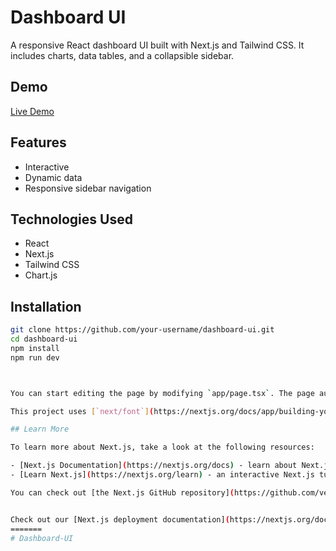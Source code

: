 # Dashboard UI

A responsive React dashboard UI built with Next.js and Tailwind CSS. It includes charts, data tables, and a collapsible sidebar.

## Demo

[Live Demo](https://frontenddashboard.netlify.app/)

## Features

- Interactive 
- Dynamic data 
- Responsive sidebar navigation

## Technologies Used

- React
- Next.js
- Tailwind CSS
- Chart.js

## Installation

```bash
git clone https://github.com/your-username/dashboard-ui.git
cd dashboard-ui
npm install
npm run dev



You can start editing the page by modifying `app/page.tsx`. The page auto-updates as you edit the file.

This project uses [`next/font`](https://nextjs.org/docs/app/building-your-application/optimizing/fonts) to automatically optimize and load [Geist](https://vercel.com/font), a new font family for Vercel.

## Learn More

To learn more about Next.js, take a look at the following resources:

- [Next.js Documentation](https://nextjs.org/docs) - learn about Next.js features and API.
- [Learn Next.js](https://nextjs.org/learn) - an interactive Next.js tutorial.

You can check out [the Next.js GitHub repository](https://github.com/vercel/next.js) - your feedback and contributions are welcome!


Check out our [Next.js deployment documentation](https://nextjs.org/docs/app/building-your-application/deploying) for more details.
=======
# Dashboard-UI

